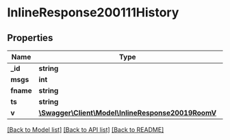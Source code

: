 # InlineResponse200111History

## Properties
Name | Type | Description | Notes
------------ | ------------- | ------------- | -------------
**_id** | **string** |  | [optional] 
**msgs** | **int** |  | [optional] 
**fname** | **string** |  | [optional] 
**ts** | **string** |  | [optional] 
**v** | [**\Swagger\Client\Model\InlineResponse20019RoomV**](InlineResponse20019RoomV.md) |  | [optional] 

[[Back to Model list]](../../README.md#documentation-for-models) [[Back to API list]](../../README.md#documentation-for-api-endpoints) [[Back to README]](../../README.md)

